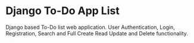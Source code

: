 # Django To-Do App List 
Django based To-Do list web application. User Authentication, Login, Registration, Search and Full Create Read Update and Delete functionality.
